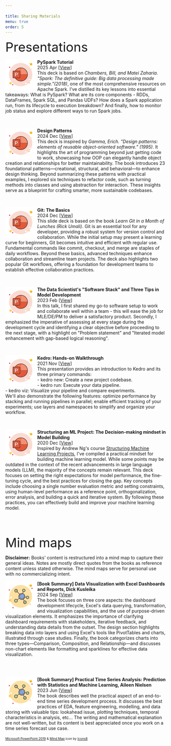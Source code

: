 ```yaml
---

title: Sharing Materials
menu: true
order: 5
---
```

<span style="font-size:40px;"> Presentations </span>
<p>
<span style="font-size:25px; float: left; width: 100px; height: 100px"> 
    <img src="/assets/icons/icons8-microsoft-powerpoint-2019-96.png">
</span>
<strong>    PySpark Tutorial </strong>
<br>    2025 Apr [<a href="https://drive.google.com/file/d/1ocsOJsdj-ef2Ij5s9dh9zoJxhiYJ4fVw/view?usp=sharing">View</a>]<br>
This deck is based on <i> Chambers, Bill, and Matei Zaharia. "Spark: The definitive guide: Big data processing made simple."(2018)</i>, one of the most comprehensive resources on Apache Spark. I’ve distilled its key lessons into essential takeaways: What is PySpark? What are its core components - RDDs, DataFrames, Spark SQL, and Pandas UDFs? How does a Spark application run, from its lifecycle to execution breakdown? And finally, how to monitor job status and explore different ways to run Spark jobs.
 </p><br>



<p>
<span style="font-size:25px; float: left; width: 100px; height: 100px"> 
    <img src="/assets/icons/icons8-microsoft-powerpoint-2019-96.png">
</span>
<strong>    Design Patterns </strong>
<br>    2024 Dec [<a href="https://drive.google.com/file/d/1-iXFAGBd_QInkEgE9glH1gCiEF4UjPGv/view?usp=sharing">View</a>]<br>
This deck is inspired by <i>Gamma, Erich. "Design patterns: elements of reusable object-oriented software." (1995)</i>.
It highlights the art of programming beyond just getting code to work, showcasing how OOP can elegantly handle object creation and relationships for better maintainability. The book introduces 23 foundational patterns—creational, structural, and behavioral—to enhance design thinking. Beyond summarizing these patterns with practical examples, I explored six techniques to refactor code, such as turning methods into classes and using abstraction for interaction. These insights serve as a blueprint for crafting smarter, more sustainable codebases.
</p><br>

<p>
<span style="font-size:25px; float: left; width: 100px; height: 100px"> 
    <img src="/assets/icons/icons8-microsoft-powerpoint-2019-96.png">
</span>
<strong>    Git: The Basics</strong>
<br>    2024 Dec [<a href="https://drive.google.com/file/d/1Dv6ijyUg_U-kcukykun68U9AqD34Ty6L/view?usp=sharing">View</a>]<br>
This slide deck is based on the book <i>Learn Git in a Month of Lunches (Rick Umali)</i>. Git is an essential tool for any developer, providing a robust system for version control and collaboration. While the initial setup may present a learning curve for beginners, Git becomes intuitive and efficient with regular use. Fundamental commands like commit, checkout, and merge are staples of daily workflows. Beyond these basics, advanced techniques enhance collaboration and streamline team projects. The deck also highlights two popular Git workflows, offering a foundation for development teams to establish effective collaboration practices.
</p><br>

<p>
<span style="font-size:25px; float: left; width: 100px; height: 100px"> 
    <img src="/assets/icons/icons8-microsoft-powerpoint-2019-96.png">
</span>
<strong>    The Data Scientist's "Software Stack" and Three Tips in Model Development</strong>
<br>    2023 Feb [<a href="https://drive.google.com/file/d/1t5X78Gh5Pg4Vi3BY9PU8jil0AphT-3d2/view?usp=sharing">View</a>]<br>
In this talk, I first shared my go-to software setup to work and collaborate well within a team - this will ease the job for MLE/DE/PM to deliver a satisfactory product. Secondly, I emphasized the imperative of assessing at every stage during the development cycle and identifying a clear objective before proceeding to the next stage, with a highlight on "Problem statement" and "Iterated model enhancement with gap-based logical reasoning".
</p><br>


<p>
<span style="font-size:25px; float: left; width: 100px; height: 100px"> 
    <img src="/assets/icons/icons8-microsoft-powerpoint-2019-96.png">
</span>
<strong>    Kedro: Hands-on Walkthrough</strong>
<br>    2021 Nov [<a href="https://drive.google.com/file/d/1RvdaZqZ8dWurALclKAAivbRql__mme5g/view?usp=sharing">View</a>]<br>
This presentation provides an introduction to Kedro and its three primary commands:
<br>
- kedro new: Create a new project codebase.<br>
- kedro run: Execute your data pipeline.<br>
- kedro viz: Visualize your pipeline and compare experiments.
<br>
We'll also demonstrate the following features: optimize performance by stacking and running pipelines in parallel; enable efficient tracking of your experiments; use layers and namespaces to simplify and organize your workflow.
</p><br>

<p>
<span style="font-size:25px; float: left; width: 100px; height: 100px"> 
    <img src="/assets/icons/icons8-microsoft-powerpoint-2019-96.png">
</span>
<strong>    Structuring an ML Project: The Decision-making mindset in Model Building</strong>
<br>    2020 Dec [<a href="https://drive.google.com/file/d/1RJKGksWm3aXJwyQJsWDfE5zr14gBGpwG/view?usp=sharing">View</a>]<br>
Inspired by Andrew Ng's course <a href="https://www.coursera.org/learn/machine-learning-projects?specialization=deep-learning">Structuring Machine Learning Projects</a>, I've compiled a practical mindset for building machine learning model.
While some points may be outdated in the context of the recent advancements in large language models (LLM), the majority of the concepts remain relevant. 
This deck focuses on setting the right expectations for model performance, the fine-tuning cycle, and the best practices for closing the gap. 
Key concepts include choosing a single number evaluation metric and setting constraints, using human-level performance as a reference point, orthogonalization, error analysis, and building a quick and iterative system.
By following these practices, you can effectively build and improve your machine learning model.
</p><br>


<p style="clear:both;"><br></p>

<span style="font-size:40px;"> Mind maps </span>
<p><strong> Disclaimer:</strong> Books' content is restructured into a mind map to capture their general ideas. Notes are mostly direct quotes from the books as reference content unless stated otherwise. The mind maps serve for personal use with no commercializing intent.
</p>
<p>
<span style="font-size:25px; float: left; width: 100px; height: 100px"> 
    <img src="/assets/icons/icons8-mind-map-96.png">
</span>
<strong>    [Book Summary] Data Visualization with Excel Dashboards and Reports, Dick Kusleika </strong>
<br>    2024 Sep [<a href="https://miro.com/app/live-embed/uXjVKouf0z4=/?moveToViewport=-1611,-618,2808,1481&embedId=323602865658">View</a>]<br>
The book focuses on three core aspects: the dashboard development lifecycle, Excel's data querying, transformation, and visualization capabilities, and the use of purpose-driven visualization elements. It emphasizes the importance of clarifying dashboard requirements with stakeholders, iterative feedback, and understanding data details from the outset. The design section highlights breaking data into layers and using Excel's tools like PivotTables and charts, illustrated through case studies. Finally, the book categorizes charts into three types—Comparison, Composition, and Relationship—and discusses non-chart elements like formatting and sparklines for effective data visualization.  
</p>

<br><br>

<p>
<span style="font-size:25px; float: left; width: 100px; height: 100px"> 
    <img src="/assets/icons/icons8-mind-map-96.png">
</span>
<strong>    [Book Summary] Practical Time Series Analysis: Prediction with Statistics and Machine Learning, Aileen Nielsen </strong>
<br>    2023 Jun [<a href="https://miro.com/app/live-embed/uXjVPth3VJk=/?moveToViewport=-1497,-930,3523,1834&embedId=64272312016">View</a>]<br>
The book describes well the practical aspect of an end-to-end time series development process. It discusses the best practices of EDA, feature engineering, modelling, and data storing with valuable tips: lookahead issue, plotting techniques, temporal characteristics in analysis, etc... The writing and mathematical explanation are not well-written, but its content is best appreciated once you work on a time series forecast use case.  
</p>





<font size="1">
<a target="_blank" href="https://icons8.com/icon/36eqlXr87Aqe/microsoft-powerpoint-2019">Microsoft PowerPoint 2019</a> & <a target="_blank" href="https://icons8.com/icon/114249/mind-map">Mind Map</a> icon by <a target="_blank" href="https://icons8.com">Icons8</a>
</font>